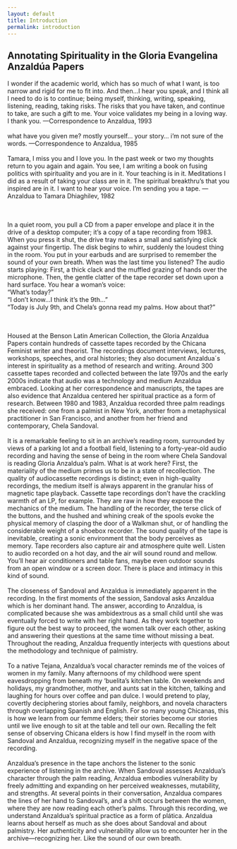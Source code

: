 ```yaml
---
layout: default
title: Introduction
permalink: introduction
---
```

<!-- Add an essay or interpretive material below this line,
using HTML or markdown.  Do not modify this file above this line -->
## **Annotating Spirituality in the Gloria Evangelina Anzaldúa Papers**

I wonder if the academic world, which has so much of what I want, is too narrow and rigid for me to fit into. And then…I hear you speak, and I think all I need to do is to continue; being myself, thinking, writing, speaking, listening, reading, taking risks. The risks that you have taken, and continue to take, are such a gift to me. Your voice validates my being in a loving way. I thank you.
—Correspondence to Anzaldua, 1993
<br><br>
what have you given me? mostly yourself… your story… i’m not sure of the words.
—Correspondence to Anzaldua, 1985
<br><br>
Tamara, I miss you and I love you. In the past week or two my thoughts return to you again and again. You see, I am writing a book on fusing politics with spirituality and you are in it. Your teaching is in it. Meditations I did as a result of taking your class are in it. The spiritual breakthru’s that you inspired are in it. I want to hear your voice. I’m sending you a tape.
—Anzaldua to Tamara Dhiaghilev, 1982

<br><br>
In a quiet room, you pull a CD from a paper envelope and place it in the drive of a desktop computer; it’s a copy of a tape recording from 1983. When you press it shut, the drive tray makes a small and satisfying click against your fingertip. The disk begins to whirr, suddenly the loudest thing in the room. You put in your earbuds and are surprised to remember the sound of your own breath. When was the last time you listened? The audio starts playing: First, a thick clack and the muffled grazing of hands over the microphone. Then, the gentle clatter of the tape recorder set down upon a hard surface. You hear a woman’s voice: 
<br>
“What’s today?”
<br>
“I don’t know…I think it’s the 9th…”
<br>
“Today is July 9th, and Chela’s gonna read my palms. How about that?”

<br><br>
Housed at the Benson Latin American Collection, the Gloria Anzaldua Papers contain hundreds of cassette tapes recorded by the Chicana Feminist writer and theorist. The recordings document interviews, lectures, workshops, speeches, and oral histories; they also document Anzaldua´s interest in spirituality as a method of research and writing. Around 300 cassette tapes recorded and collected between the late 1970s and the early 2000s indicate that audio was a technology and medium Anzaldua embraced. Looking at her correspondence and manuscripts, the tapes are also evidence that Anzaldua centered her spiritual practice as a form of research. Between 1980 and 1983, Anzaldua recorded three palm readings she received: one from a palmist in New York, another from a metaphysical practitioner in San Francisco, and another from her friend and contemporary, Chela Sandoval.
<br><br>
It is a remarkable feeling to sit in an archive’s reading room, surrounded by views of a parking lot and a football field, listening to a forty-year-old audio recording and having the sense of being in the room where Chela Sandoval is reading Gloria Anzaldua’s palm. What is at work here? First, the materiality of the medium primes us to be in a state of recollection. The quality of audiocassette recordings is distinct; even in high-quality recordings, the medium itself is always apparent in the granular hiss of magnetic tape playback. Cassette tape recordings don’t have the crackling warmth of an LP, for example. They are raw in how they expose the mechanics of the medium. The handling of the recorder, the terse click of the buttons, and the hushed and whining creak of the spools evoke the physical memory of clasping the door of a Walkman shut, or of handling the considerable weight of a shoebox recorder. The sound quality of the tape is inevitable, creating a sonic environment that the body perceives as memory. Tape recorders also capture air and atmosphere quite well. Listen to audio recorded on a hot day, and the air will sound round and mellow. You’ll hear air conditioners and table fans, maybe even outdoor sounds from an open window or a screen door. There is place and intimacy in this kind of sound.
<br><br>
The closeness of Sandoval and Anzaldua is immediately apparent in the recording. In the first moments of the session, Sandoval asks Anzaldua which is her dominant hand. The answer, according to Anzaldua, is complicated because she was ambidextrous as a small child until she was eventually forced to write with her right hand. As they work together to figure out the best way to proceed, the women talk over each other, asking and answering their questions at the same time without missing a beat. Throughout the reading, Anzaldua frequently interjects with questions about the methodology and technique of palmistry. 
<br><br>
To a native Tejana, Anzaldua’s vocal character reminds me of the voices of women in my family. Many afternoons of my childhood were spent eavesdropping from beneath my ‘buelita’s kitchen table. On weekends and holidays, my grandmother, mother, and aunts sat in the kitchen, talking and laughing for hours over coffee and pan dulce. I would pretend to play, covertly deciphering stories about family, neighbors, and novela characters through overlapping Spanish and English. For so many young Chicanas, this is how we learn from our femme elders; their stories become our stories until we live enough to sit at the table and tell our own. Recalling the felt sense of observing Chicana elders is how I find myself in the room with Sandoval and Anzaldua, recognizing myself in the negative space of the recording.
<br><br>
Anzaldua’s presence in the tape anchors the listener to the sonic experience of listening in the archive. When Sandoval assesses Anzaldua’s character through the palm reading, Anzaldua embodies vulnerability by freely admitting and expanding on her perceived weaknesses, mutability, and strengths. At several points in their conversation, Anzaldua compares the lines of her hand to Sandoval’s, and a shift occurs between the women, where they are now reading each other’s palms. Through this recording, we understand Anzaldua’s spiritual practice as a form of plática. Anzaldua learns about herself as much as she does about Sandoval and about palmistry. Her authenticity and vulnerability allow us to encounter her in the archive—recognizing her. Like the sound of our own breath.
